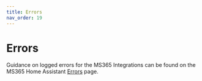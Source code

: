 ```yaml
---
title: Errors
nav_order: 19
---
```


# Errors

Guidance on logged errors for the MS365 Integrations can be found on the MS365 Home Assistant [Errors](https://rogerselwyn.github.io/MS365-HomeAssistant/errors.html) page.